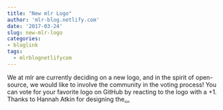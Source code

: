 ```yaml
---
title: "New mlr Logo"
author: 'mlr-blog.netlify.com'
date: '2017-03-24'
slug: new-mlr-logo
categories:
- bloglink
tags:
  - mlrblognetlifycom
---
```


We at mlr are currently deciding on a new logo, and in the spirit of open-source, we would like to involve the community in the voting process! You can vote for your favorite logo on GitHub by reacting to the logo with a +1. Thanks to Hannah Atkin for designing the[... <i class="fas fa-external-link-alt"></i>](https://mlr-blog.netlify.com/post/2017-03-23-new-mlr-logo/)

